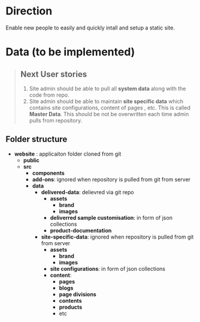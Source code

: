 # Direction
Enable new people to easily and quickly intall and setup a static site.



# Data (to be implemented)
> ## Next User stories
> 1. Site admin should be able to pull all **system data** along with the code from repo.
> 1. Site admin should be able to maintain **site specific data** which contains site configurations, content of pages , etc. This is called **Master Data**. This should be not be overwritten each time admin pulls from repository.

## Folder structure


- **website** : applicaiton folder cloned from git
    - **public**
    - **src**
        - **components**
        - **add-ons**: ignored when repository is pulled from git from server 
        - **data**
            - **delivered-data**: delievred via git repo
                - **assets**
                    - **brand**
                    - **images**
                - **deliverred sample customisation**: in form of json collections
                - **product-documentation**
            - **site-specific-data**: ignored when repository is pulled from git from server 
                - **assets**
                    - **brand**
                    - **images**
                - **site configurations**: in form of json collections
                - **content**: 
                    - **pages**
                    - **blogs**
                    - **page divisions**
                    - **contents**
                    - **products**
                    - etc

